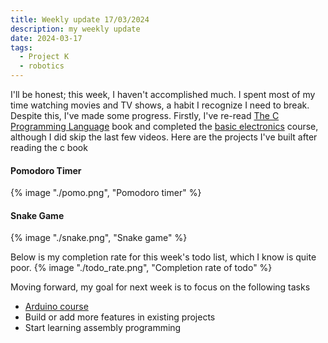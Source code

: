 ```yaml
---
title: Weekly update 17/03/2024
description: my weekly update
date: 2024-03-17
tags:
  - Project K
  - robotics
---
```

I'll be honest; this week, I haven't accomplished much. I spent 
most of my time watching movies and TV shows, a habit I recognize 
I need to break. Despite this, I've made some progress. Firstly, 
I've re-read 
[The C Programming Language](https://en.wikipedia.org/wiki/The_C_Programming_Language) book 
and completed the 
[basic electronics](https://www.youtube.com/watch?v=r-X9coYTOV4&list=PLah6faXAgguOeMUIxS22ZU4w5nDvCl5gs) 
course, although I did skip the last few videos. Here are the projects I've built after reading the c book

#### Pomodoro Timer
{% image "./pomo.png", "Pomodoro timer" %}

#### Snake Game
{% image "./snake.png", "Snake game" %}

Below is my completion rate for this week's todo list, which I know is quite poor.
{% image "./todo_rate.png", "Completion rate of todo" %}

Moving forward, my goal for next week is to focus on the following tasks
- [Arduino course](https://www.youtube.com/watch?v=zJ-LqeX_fLU)
- Build or add more features in existing projects
- Start learning assembly programming
